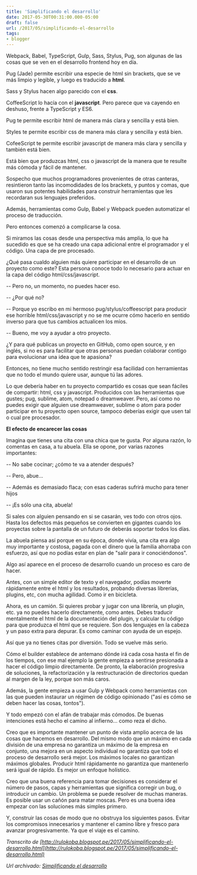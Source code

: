 ```yaml
---
title: 'Simplificando el desarrollo'
date: 2017-05-30T00:31:00.000-05:00
draft: false
url: /2017/05/simplificando-el-desarrollo
tags: 
- blogger
---
```


Webpack, Babel, TypeScript, Gulp, Sass, Stylus, Pug, son algunas de las cosas que se ven en el desarrollo frontend hoy en día.  
  
Pug (Jade) permite escribir una especie de html sin brackets, que se ve más limpio y legible, y luego es traducido a **html**.  
  
Sass y Stylus hacen algo parecido con el **css**.  
  
CoffeeScript lo hacía con el **javascript**. Pero parece que va cayendo en deshuso, frente a TypeScript y ES6.  
  
Pug te permite escribir html de manera más clara y sencilla y está bien.  
  
Styles te permite escribir css de manera más clara y sencilla y está bien.  
  
CofeeScript te permite escribir javascript de manera más clara y sencilla y también está bien.  
  
Está bien que produzcas html, css o javascript de la manera que te resulte más cómoda y fácil de mantener.  
  
Sospecho que muchos programadores provenientes de otras canteras, resintieron tanto las incomodidades de los brackets, y puntos y comas, que usaron sus potentes habilidades para construir herramientas que les recordaran sus lenguajes preferidos.  
  
Además, herramientas como Gulp, Babel y Webpack pueden automatizar el proceso de traducción.  
  
Pero entonces comenzó a complicarse la cosa.  
  
Si miramos las cosas desde una perspectiva más amplia, lo que ha sucedido es que se ha creado una capa adicional entre el programador y el código. Una capa de pre procesado.  
  
¿Qué pasa cualdo alguien más quiere participar en el desarrollo de un proyecto como este? Esta persona conoce todo lo necesario para actuar en la capa del código html/css/javascript.  
  
\-- Pero no, un momento, no puedes hacer eso.  
  
\-- ¿Por qué no?  
  
\-- Porque yo escribo en mi hermoso pug/stylus/coffeescript para producir ese horrible html/css/javascript y no se me ocurre cómo hacerlo en sentido inverso para que tus cambios actualicen los míos.  
  
\-- Bueno, me voy a ayudar a otro proyecto.  
  
¿Y para qué publicas un proyecto en GitHub, como open source, y en inglés, si no es para facilitar que otras personas puedan colaborar contigo para evolucionar una idea que te apasiona?  
  
Entonces, no tiene mucho sentido restringir esa facilidad con herramientas que no todo el mundo quiere usar, aunque tú las adores.  
  
Lo que debería haber en tu proyecto compartido es cosas que sean fáciles de compartir: html, css y javascript. Producidos con las herramientas que gustes; pug, sublime, atom, notepad o dreamweaver. Pero, así como no puedes exigir que alguien use dreamweaver, sublime o atom para poder participar en tu proyecto open source, tampoco deberías exigir que usen tal o cual pre procesador.  
  
**El efecto de encarecer las cosas**  
  
Imagina que tienes una cita con una chica que te gusta. Por alguna razón, lo comentas en casa, a tu abuela. Ella se opone, por varias razones importantes:  
  
\-- No sabe cocinar; ¿cómo te va a atender después?  
  
\-- Pero, abue...  
  
\-- Además es demasiado flaca; con esas caderas sufrirá mucho para tener hijos  
  
\-- ¡Es sólo una cita, abuela!  
  
Si sales con alguien pensando en si se casarán, ves todo con otros ojos. Hasta los defectos más pequeños se convierten en gigantes cuando los proyectas sobre la pantalla de un futuro de deberás soportar todos los días.  
  
La abuela piensa así porque en su época, donde vivía, una cita era algo muy importante y costosa, pagada con el dinero que la familia ahorraba con esfuerzo, así que no podías estar en plan de "salir para ir conociéndonos".  
  
  
Algo así aparece en el proceso de desarrollo cuando un proceso es caro de hacer.  
  
Antes, con un simple editor de texto y el navegador, podías moverte rápidamente entre el html y los resultados, probando diversas librerías, plugins, etc, con mucha agilidad. Como ir en bicicleta.  
  
Ahora, es un camión. Si quieres probar y jugar con una librería, un plugin, etc. ya no puedes hacerlo directamente, como antes. Debes traducir mentalmente el html de la documentación del plugin, y calcular tu código para que produzca el html que se requiere. Son dos lenguajes en la cabeza y un paso extra para depurar. Es como caminar con ayuda de un espejo.  
  
Así que ya no tienes citas por diversión. Todo se vuelve más serio.  
  
Cómo el builder establece de antemano dónde irá cada cosa hasta el fin de los tiempos, con ese mal ejemplo la gente empieza a sentirse presionada a hacer el código limpio directamente. De pronto, la elaboración progresiva de soluciones, la refactorización y la restructuración de directorios quedan al margen de la ley, porque son más caros.  
  
Además, la gente empieza a usar Gulp y Webpack como herramientas con las que pueden instaurar un régimen de código opinionado ("así es cómo se deben hacer las cosas, tontos").  
  
Y todo empezó con el afán de trabajar más cómodos. De buenas intenciones está hecho el camino al infierno... como reza el dicho.  
  
  
Creo que es importante mantener un punto de vista amplio acerca de las cosas que hacemos en desarrollo. Del mismo modo que un máximo en cada división de una empresa no garantiza un máximo de la empresa en conjunto, una mejora en un aspecto individual no garantiza que todo el proceso de desarrollo será mejor. Los máximos locales no garantizan máximos globales. Producir html rápidamente no garantiza que mantenerlo será igual de rápido. Es mejor un enfoque holístico.  
  
Creo que una buena referencia para tomar decisiones es considerar el número de pasos, capas y herramientas que significa corregir un bug, o introducir un cambio. Un problema se puede resolver de muchas maneras. Es posible usar un cañón para matar moscas. Pero es una buena idea empezar con las soluciones más simples primero.  
  
Y, construir las cosas de modo que no obstruya los siguientes pasos. Evitar los compromisos innecesarios y mantener el camino libre y fresco para avanzar progresivamente. Ya que el viaje es el camino.  
  

_Transcrito de [http://rulokoba.blogspot.pe/2017/05/simplificando-el-desarrollo.html](http://rulokoba.blogspot.pe/2017/05/simplificando-el-desarrollo.html)_

_*Url archivado: [Simplificando el desarrollo](https://akcdev.blogspot.com/2017/05/simplificando-el-desarrollo.html)*_
